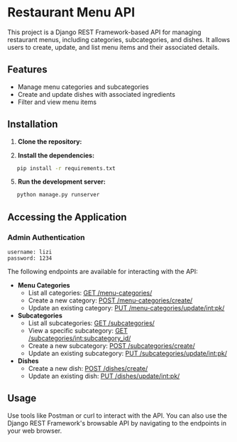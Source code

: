 # Restaurant Menu API

This project is a Django REST Framework-based API for managing restaurant menus, including categories, subcategories, and dishes. It allows users to create, update, and list menu items and their associated details.

## Features

- Manage menu categories and subcategories
- Create and update dishes with associated ingredients
- Filter and view menu items

## Installation

1. **Clone the repository:**

2. **Install the dependencies:**
   
```bash
   pip install -r requirements.txt
```

5. **Run the development server:**
   
```bash
   python manage.py runserver
```
   
## Accessing the Application

### Admin Authentication
```
username: lizi
password: 1234
```

The following endpoints are available for interacting with the API:
- **Menu Categories**
  - List all categories: [GET /menu-categories/](http://localhost:8000/menu/menu-categories/)
  - Create a new category: [POST /menu-categories/create/](http://localhost:8000/menu/menu-categories/create/)
  - Update an existing category: [PUT /menu-categories/update/<int:pk>/](http://localhost:8000/menu/menu-categories/update/1/)
- **Subcategories**
  - List all subcategories: [GET /subcategories/](http://localhost:8000/menu/subcategories/)
  - View a specific subcategory: [GET /subcategories/<int:subcategory_id>/](http://localhost:8000/menu/subcategories/1/)
  - Create a new subcategory: [POST /subcategories/create/](http://localhost:8000/menu/subcategories/create/)
  - Update an existing subcategory: [PUT /subcategories/update/<int:pk>/](http://localhost:8000/menu/subcategories/update/1/)
- **Dishes**
  - Create a new dish: [POST /dishes/create/](http://localhost:8000/menu/dishes/create/)
  - Update an existing dish: [PUT /dishes/update/<int:pk>/](http://localhost:8000/menu/dishes/update/1/)

## Usage
Use tools like Postman or curl to interact with the API. You can also use the Django REST Framework's browsable API by navigating to the endpoints in your web browser.
